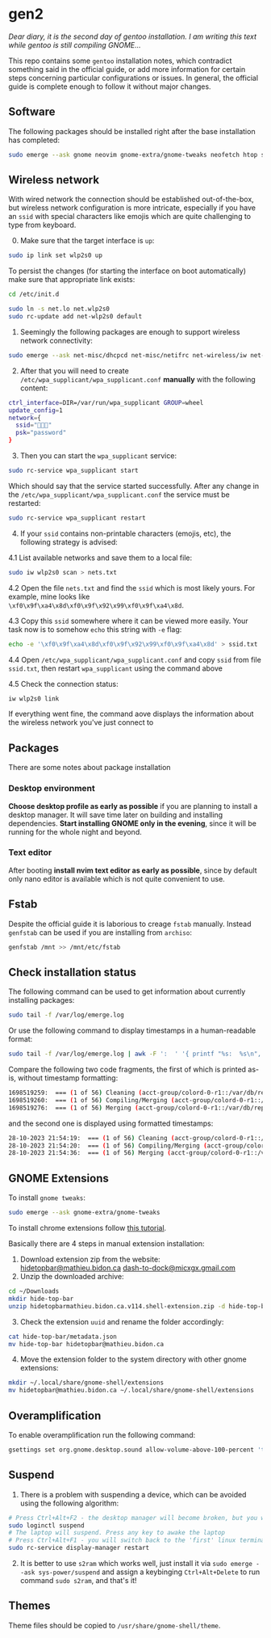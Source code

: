 # gen2

*Dear diary, it is the second day of gentoo installation. I am writing this text while gentoo is still compiling GNOME...*

This repo contains some `gentoo` installation notes, which contradict something said in the official guide, or add more information for certain steps concerning particular configurations or issues. In general, the official guide is complete enough to follow it without major changes.

## Software

The following packages should be installed right after the base installation has completed:

```sh
sudo emerge --ask gnome neovim gnome-extra/gnome-tweaks neofetch htop sys-apps/pciutils alacritty tmux zsh dev-python/pip dev-vcs/git-lfs media-video/vlc net-p2p/transmission mlocate sys-power/suspend media-fonts/noto-emoji
```

## Wireless network

With wired network the connection should be established out-of-the-box, but wireless network configuration is more intricate, especially if you have an `ssid` with special characters like emojis which are quite challenging to type from keyboard.

0. Make sure that the target interface is `up`:

```sh
sudo ip link set wlp2s0 up
```

To persist the changes (for starting the interface on boot automatically) make sure that appropriate link exists:

```sh
cd /etc/init.d

sudo ln -s net.lo net.wlp2s0
sudo rc-update add net-wlp2s0 default
```

1. Seemingly the following packages are enough to support wireless network connectivity:

```sh
sudo emerge --ask net-misc/dhcpcd net-misc/netifrc net-wireless/iw net-wireless/wpa_supplicant
```

2. After that you will need to create `/etc/wpa_supplicant/wpa_supplicant.conf` **manually** with the following content:

```sh
ctrl_interface=DIR=/var/run/wpa_supplicant GROUP=wheel
update_config=1
network={
  ssid="🤍💙🤍"
  psk="password"
}
```

3. Then you can start the `wpa_supplicant` service:

```sh
sudo rc-service wpa_supplicant start
```

Which should say that the service started successfully. After any change in the `/etc/wpa_supplicant/wpa_supplicant.conf` the service must be restarted:

```sh
sudo rc-service wpa_supplicant restart
```

4. If your `ssid` contains non-printable characters (emojis, etc), the following strategy is advised:

4.1 List available networks and save them to a local file:

```sh
sudo iw wlp2s0 scan > nets.txt
```

4.2 Open the file `nets.txt` and find the `ssid` which is most likely yours. For example, mine looks like `\xf0\x9f\xa4\x8d\xf0\x9f\x92\x99\xf0\x9f\xa4\x8d`.

4.3 Copy this `ssid` somewhere where it can be viewed more easily. Your task now is to somehow `echo` this string with `-e` flag:

```sh
echo -e '\xf0\x9f\xa4\x8d\xf0\x9f\x92\x99\xf0\x9f\xa4\x8d' > ssid.txt
```

4.4 Open `/etc/wpa_supplicant/wpa_supplicant.conf` and copy `ssid` from file `ssid.txt`, then restart `wpa_supplicant` using the command above

4.5 Check the connection status:

```sh
iw wlp2s0 link
```

If everything went fine, the command aove displays the information about the wireless network you've just connect to

## Packages

There are some notes about package installation

### Desktop environment

**Choose desktop profile as early as possible** if you are planning to install a desktop manager. It will save time later on building and installing dependencies. **Start installing GNOME only in the evening**, since it will be running for the whole night and beyond.

### Text editor

After booting **install nvim text editor as early as possible**, since by default only nano editor is available which is not quite convenient to use.

## Fstab

Despite the official guide it is laborious to creage `fstab` manually. Instead `genfstab` can be used if you are installing from `archiso`:

```sh
genfstab /mnt >> /mnt/etc/fstab
```

## Check installation status

The following command can be used to get information about currently installing packages:

```sh
sudo tail -f /var/log/emerge.log
```

Or use the following command to display timestamps in a human-readable format:

```sh
sudo tail -f /var/log/emerge.log | awk -F ':  ' '{ printf "%s:  %s\n", strftime("%d-%m-%Y %H:%M:%S", $1), $2 }'
```

Compare the following two code fragments, the first of which is printed as-is, without timestamp formatting:

```sh
1698519259:  === (1 of 56) Cleaning (acct-group/colord-0-r1::/var/db/repos/gentoo/acct-group/colord/colord-0-r1.ebuild)
1698519260:  === (1 of 56) Compiling/Merging (acct-group/colord-0-r1::/var/db/repos/gentoo/acct-group/colord/colord-0-r1.ebuild)
1698519276:  === (1 of 56) Merging (acct-group/colord-0-r1::/var/db/repos/gentoo/acct-group/colord/colord-0-r1.ebuild)
```

and the second one is displayed using formatted timestamps:

```sh
28-10-2023 21:54:19:  === (1 of 56) Cleaning (acct-group/colord-0-r1::/var/db/repos/gentoo/acct-group/colord/colord-0-r1.ebuild)
28-10-2023 21:54:20:  === (1 of 56) Compiling/Merging (acct-group/colord-0-r1::/var/db/repos/gentoo/acct-group/colord/colord-0-r1.ebuild)
28-10-2023 21:54:36:  === (1 of 56) Merging (acct-group/colord-0-r1::/var/db/repos/gentoo/acct-group/colord/colord-0-r1.ebuild)
```

## GNOME Extensions

To install `gnome tweaks`:

```sh
sudo emerge --ask gnome-extra/gnome-tweaks
```

To install chrome extensions follow [this tutorial](https://itsfoss.com/gnome-shell-extensions/).

Basically there are 4 steps in manual extension installation:

1. Download extension zip from the website: [hidetopbar@mathieu.bidon.ca](https://extensions.gnome.org/extension/545/hide-top-bar/) [dash-to-dock@micxgx.gmail.com](https://extensions.gnome.org/extension/307/dash-to-dock/)
2. Unzip the downloaded archive:

```sh
cd ~/Downloads
mkdir hide-top-bar
unzip hidetopbarmathieu.bidon.ca.v114.shell-extension.zip -d hide-top-bar
```
3. Check the extension `uuid` and rename the folder accordingly:

```sh
cat hide-top-bar/metadata.json
mv hide-top-bar hidetopbar@mathieu.bidon.ca
```

4. Move the extension folder to the system directory with other gnome extensions:

```sh
mkdir ~/.local/share/gnome-shell/extensions
mv hidetopbar@mathieu.bidon.ca ~/.local/share/gnome-shell/extensions
```

## Overamplification

To enable overamplification run the following command:

```sh
gsettings set org.gnome.desktop.sound allow-volume-above-100-percent 'true'
```

## Suspend

1. There is a problem with suspending a device, which can be avoided using the following algorithm:

```sh
# Press Ctrl+Alt+F2 - the desktop manager will become broken, but you will switch to the linux ternimal>
sudo loginctl suspend
# The laptop will suspend. Press any key to awake the laptop
# Press Ctrl+Alt+F1 - you will switch back to the 'first' linux terminal
sudo rc-service display-manager restart
```

2. It is better to use `s2ram` which works well, just install it via `sudo emerge --ask sys-power/suspend` and assign a keybinging `Ctrl+Alt+Delete` to run command `sudo s2ram`, and that's it!

## Themes

Theme files should be copied to `/usr/share/gnome-shell/theme`.
